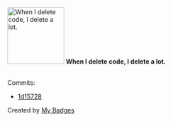 <img src="https://my-badges.github.io/my-badges/mass-delete-commit-10k.png" alt="When I delete code, I delete a lot." title="When I delete code, I delete a lot." width="128">
<strong>When I delete code, I delete a lot.</strong>
<br><br>

Commits:

- <a href="https://github.com/GustavoDiogo/ply-js/commit/1d157280208d3f175b8ccf38dc6239d1ddf41003">1d15728</a>


Created by <a href="https://github.com/my-badges/my-badges">My Badges</a>
